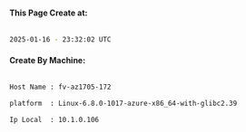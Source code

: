 
   
#### This Page Create at:

```bash

2025-01-16 - 23:32:02 UTC

```

#### Create By Machine:

```bash

Host Name : fv-az1705-172

platform  : Linux-6.8.0-1017-azure-x86_64-with-glibc2.39

Ip Local  : 10.1.0.106

```


